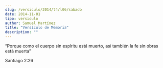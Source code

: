 ```yaml
---
slug: /versiculo/2014/t4/l06/sabado
date: 2014-11-01
tipo: versiculo
author: Samuel Martínez
title: "Versículo de Memoria"
description: ""
---
```


“Porque como el cuerpo sin espíritu está muerto, así también la fe sin obras está muerta”

Santiago 2:26
